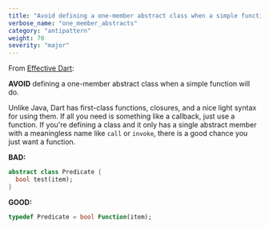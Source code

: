 ```yaml
---
title: "Avoid defining a one-member abstract class when a simple function will do"
verbose_name: "one_member_abstracts"
category: "antipattern"
weight: 70
severity: "major"
---
```

From [Effective Dart](https://dart.dev/effective-dart/design#avoid-defining-a-one-member-abstract-class-when-a-simple-function-will-do):

**AVOID** defining a one-member abstract class when a simple function will do.

Unlike Java, Dart has first-class functions, closures, and a nice light syntax
for using them.  If all you need is something like a callback, just use a
function.  If you're defining a class and it only has a single abstract member
with a meaningless name like `call` or `invoke`, there is a good chance
you just want a function.

**BAD:**
```dart
abstract class Predicate {
  bool test(item);
}
```

**GOOD:**
```dart
typedef Predicate = bool Function(item);
```


